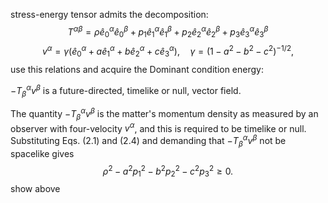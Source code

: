 stress-energy tensor admits the decomposition:
$$T^{\alpha \beta}=\rho \hat{e}_0^\alpha \hat{e}_0^\beta+p_1 \hat{e}_1^\alpha \hat{e}_1^\beta+p_2 \hat{e}_2^\alpha \hat{e}_2^\beta+p_3 \hat{e}_3^\alpha \hat{e}_3^\beta \tag{2.1}$$
$$
v^\alpha=\gamma\left(\hat{e}_0^\alpha+a \hat{e}_1^\alpha+b \hat{e}_2^\alpha+c \hat{e}_3^\alpha\right), \quad \gamma=\left(1-a^2-b^2-c^2\right)^{-1 / 2},
\tag{2.4}$$
use this relations and acquire the Dominant condition energy: 

$-T_\beta^\alpha v^\beta$ is a future-directed, timelike or null, vector field.

The quantity $-T_\beta^\alpha v^\beta$ is the matter's momentum density as measured by an observer with four-velocity $v^\alpha$, and this is required to be timelike or null. Substituting Eqs. (2.1) and (2.4) and demanding that $-T_\beta^\alpha v^\beta$ not be spacelike gives
$$
\rho^2-a^2 p_1^2-b^2 p_2^2-c^2 p_3^2 \geq 0 .
$$show above